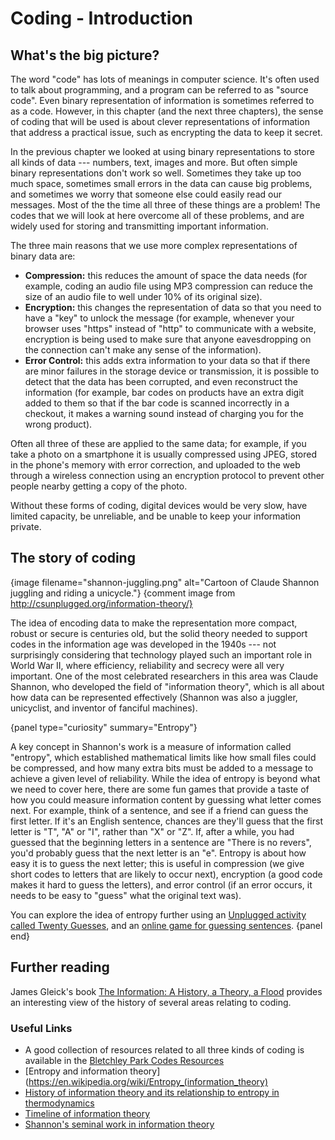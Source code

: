 # Coding - Introduction


## What's the big picture?

The word "code" has lots of meanings in computer science. It's often used to talk about programming, and a program can be referred to as "source code".
Even binary representation of information is sometimes referred to as a code.
However, in this chapter (and the next three chapters),
the sense of coding that will be used is about clever representations of information that address a practical issue,
such as encrypting the data to keep it secret.

In the previous chapter we looked at using binary representations to store all kinds of data --- numbers, text, images and more.
But often simple binary representations don't work so well.
Sometimes they take up too much space,
sometimes small errors in the data can cause big problems,
and sometimes we worry that someone else could easily read our messages.
Most of the the time all three of these things are a problem!
The codes that we will look at here overcome all of these problems, and are widely used for storing and transmitting important information.

The three main reasons that we use more complex representations of binary data are:
- **Compression:** this reduces the amount of space the data needs (for example, coding an audio file using MP3 compression can reduce the size of an audio file to well under 10% of its original size).
- **Encryption:** this changes the representation of data so that you need to have a "key" to unlock the message (for example, whenever your browser uses "https" instead of "http" to communicate with a website, encryption is being used to make sure that anyone eavesdropping on the connection can't make any sense of the information).
- **Error Control:** this adds extra information to your data so that if there are minor failures in the storage device or transmission, it is possible to detect that the data has been corrupted, and even reconstruct the information
(for example, bar codes on products have an extra digit added to them so that if the bar code is scanned incorrectly in a checkout,
it makes a warning sound instead of charging you for the wrong product).

Often all three of these are applied to the same data;
for example, if you take a photo on a smartphone it is usually compressed using JPEG,
stored in the phone's memory with error correction,
and uploaded to the web through a wireless connection using an encryption protocol to prevent other people nearby getting a copy of the photo.

Without these forms of coding, digital devices would be very slow, have limited capacity, be unreliable, and be unable to keep your information private.

## The story of coding

{image filename="shannon-juggling.png" alt="Cartoon of Claude Shannon juggling and riding a unicycle."}
{comment image from http://csunplugged.org/information-theory/}

The idea of encoding data to make the representation more compact, robust or secure is centuries old,
but the solid theory needed to support codes in the information age was developed in the 1940s --- not surprisingly considering that technology played such an important role in World War II, where efficiency, reliability and secrecy were all very important.
One of the most celebrated researchers in this area was Claude Shannon,
who developed the field of "information theory", which is all about how data can be represented effectively
(Shannon was also a juggler, unicyclist, and inventor of fanciful machines).

{panel type="curiosity" summary="Entropy"}

A key concept in Shannon's work is a measure of information called "entropy",
which established mathematical limits like how small files could be compressed,
and how many extra bits must be added to a message to achieve a given level of reliability.
While the idea of entropy is beyond what we need to cover here,
there are some fun games that provide a taste of how you could measure information content by guessing what letter comes next.
For example, think of a sentence, and see if a friend can guess the first letter.
If it's an English sentence, chances are they'll guess that the first letter is "T", "A" or "I", rather than "X" or "Z".
If, after a while, you had guessed that the beginning letters in a sentence are "There is no revers",
you'd probably guess that the next letter is an "e".
Entropy is about how easy it is to guess the next letter;
this is useful in compression (we give short codes to letters that are likely to occur next),
encryption (a good code makes it hard to guess the letters),
and error control (if an error occurs, it needs to be easy to "guess" what the original text was).

You can explore the idea of entropy further using an
[Unplugged activity called Twenty Guesses](http://csunplugged.org/information-theory),
and an [online game for guessing sentences](http://www.math.ucsd.edu/~crypto/java/ENTROPY).
{panel end}

## Further reading

James Gleick's book [The Information: A History, a Theory, a Flood](http://www.amazon.com/The-Information-History-Theory-Flood/dp/1400096235) provides an interesting view of the history of several areas relating to coding.

### Useful Links

- A good collection of resources related to all three kinds of coding is available in the [Bletchley Park Codes Resources](http://www.cimt.plymouth.ac.uk/resources/codes/)
- [Entropy and information theory](https://en.wikipedia.org/wiki/Entropy_(information_theory)
- [History of information theory and its relationship to entropy in thermodynamics](https://en.wikipedia.org/wiki/History_of_entropy#Information_theory)
- [Timeline of information theory](https://en.wikipedia.org/wiki/Timeline_of_information_theory)
- [Shannon's seminal work in information theory](https://en.wikipedia.org/wiki/A_Mathematical_Theory_of_Communication)
